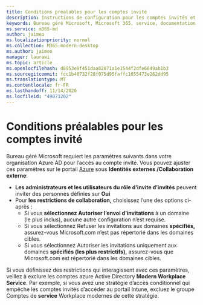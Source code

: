 ```yaml
---
title: Conditions préalables pour les comptes invité
description: Instructions de configuration pour les comptes invités et comment les ajuster
keywords: Bureau géré Microsoft, Microsoft 365, service, documentation
ms.service: m365-md
author: jaimeo
ms.localizationpriority: normal
ms.collection: M365-modern-desktop
ms.author: jaimeo
manager: laurawi
ms.topic: article
ms.openlocfilehash: d8953e9f451daa02671a1e1544f2dfe6649ab1b3
ms.sourcegitcommit: fcc1b40732f28f075d95faffc1655473e262dd95
ms.translationtype: MT
ms.contentlocale: fr-FR
ms.lasthandoff: 11/14/2020
ms.locfileid: "49073202"
---
```

# <a name="prerequisites-for-guest-accounts"></a>Conditions préalables pour les comptes invité

Bureau géré Microsoft requiert les paramètres suivants dans votre organisation Azure AD pour l’accès au compte invité. Vous pouvez ajuster ces paramètres sur le portail [Azure](https://portal.azure.com) sous **Identités externes /Collaboration externe**:

-   **Les administrateurs et les utilisateurs du rôle d’invite d’invités** peuvent inviter des personnes définies sur **Oui**
-   Pour **les restrictions de collaboration,** choisissez l’une des options ci-après :
    -   Si vous **sélectionnez Autoriser l’envoi d’invitations** à un domaine (le plus inclus), aucune autre configuration n’est requise.
    -   Si vous sélectionnez Refuser les invitations aux domaines **spécifiés,** assurez-vous Microsoft.com n’est pas répertorié dans les domaines cibles.
    -   Si vous sélectionnez Autoriser les invitations uniquement aux domaines **spécifiés (les plus restrictifs),** assurez-vous que Microsoft.com est répertorié dans les domaines cibles. 

Si vous définissez des restrictions qui interagissent avec ces paramètres, veillez à exclure les comptes azure Active Directory **Modern Workplace Service**. Par exemple, si vous avez une stratégie d’accès conditionnel qui empêche les comptes invités d’accéder au portail Intune, excluez le groupe Comptes de **service** Workplace modernes de cette stratégie.

